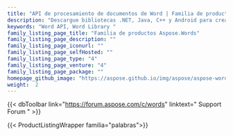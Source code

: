 ```yaml
---
title: "API de procesamiento de documentos de Word | Familia de productos Aspose.Words"
description: "Descargue bibliotecas .NET, Java, C++ y Android para crear, manipular, convertir y renderizar documentos de Microsoft Word. La familia también incluye extensión, solución y exportador para Reporting Services, SharePoint y JasperReports."
keywords: "Word API, Word Library "
family_listing_page_title: "Familia de productos Aspose.Words"
family_listing_page_description: ""
family_listing_page_iconurl: ""
family_listing_page_selfHosted: ""
family_listing_page_type: "4"
family_listing_page_venture: "4"
family_listing_page_package: ""
homepage_github_image: "https://aspose.github.io/img/aspose/aspose-words.png"
weight:  2
---
```


{{< dbToolbar link="https://forum.aspose.com/c/words" linktext=" Support Forum " >}}

{{< ProductListingWrapper familia="palabras">}}

